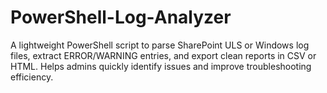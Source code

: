 # PowerShell-Log-Analyzer
A lightweight PowerShell script to parse SharePoint ULS or Windows log files, extract ERROR/WARNING entries, and export clean reports in CSV or HTML. Helps admins quickly identify issues and improve troubleshooting efficiency.
